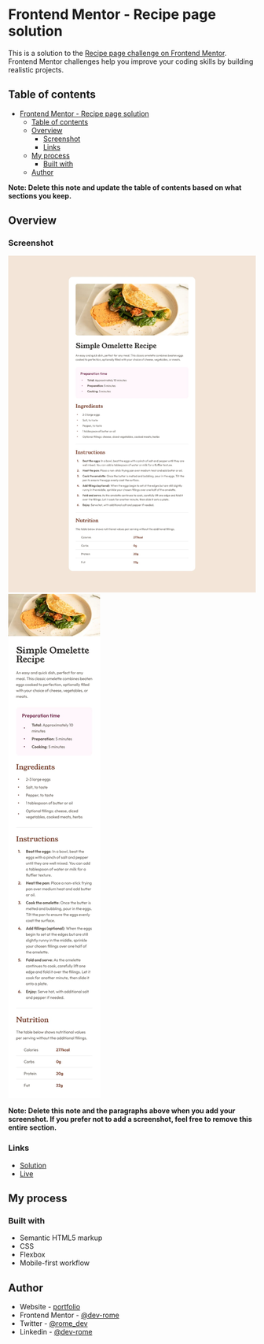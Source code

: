 # Frontend Mentor - Recipe page solution

This is a solution to the [Recipe page challenge on Frontend Mentor](https://www.frontendmentor.io/challenges/recipe-page-KiTsR8QQKm). Frontend Mentor challenges help you improve your coding skills by building realistic projects. 

## Table of contents

- [Frontend Mentor - Recipe page solution](#frontend-mentor---recipe-page-solution)
  - [Table of contents](#table-of-contents)
  - [Overview](#overview)
    - [Screenshot](#screenshot)
    - [Links](#links)
  - [My process](#my-process)
    - [Built with](#built-with)
  - [Author](#author)

**Note: Delete this note and update the table of contents based on what sections you keep.**

## Overview

### Screenshot

![](./design/desktop-design.jpg)
![](./design/mobile-design.jpg)

**Note: Delete this note and the paragraphs above when you add your screenshot. If you prefer not to add a screenshot, feel free to remove this entire section.**

### Links

- [Solution](https://your-solution-url.com)
- [Live](https://fancy-starlight-e222ab.netlify.app/)

## My process

### Built with

- Semantic HTML5 markup
- CSS
- Flexbox
- Mobile-first workflow

## Author

- Website - [portfolio](https://jeromehaynes.com/)
- Frontend Mentor - [@dev-rome](https://www.frontendmentor.io/profile/dev-rome)
- Twitter - [@rome_dev](https://x.com/rome_dev)
- Linkedin - [@dev-rome](https://www.linkedin.com/in/jerome-haynes/)
